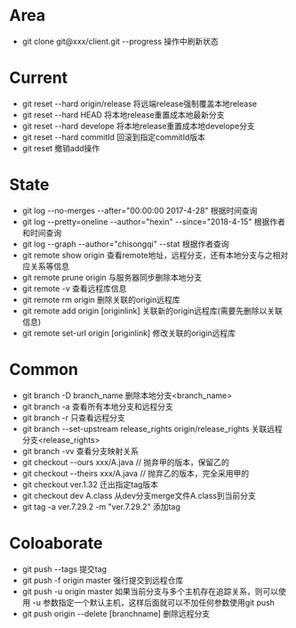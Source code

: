 # Area

- git clone git@xxx/client.git --progress 操作中刷新状态

# Current

- git reset --hard origin/release 将远端release强制覆盖本地release
- git reset --hard HEAD 将本地release重置成本地最新分支
- git reset --hard develope 将本地release重置成本地develope分支
- git reset --hard commitId 回滚到指定commitId版本
- git reset 撤销add操作

# State

- git log --no-merges --after="00:00:00 2017-4-28" 根据时间查询
- git log --pretty=oneline --author="hexin" --since="2018-4-15" 根据作者和时间查询
- git log --graph --author="chisongqi" --stat 根据作者查询
- git remote show origin 查看remote地址，远程分支，还有本地分支与之相对应关系等信息
- git remote prune origin 与服务器同步删除本地分支
- git remote -v 查看远程库信息
- git remote rm origin 删除关联的origin远程库
- git remote add origin [originlink] 关联新的origin远程库(需要先删除以关联信息)
- git remote set-url origin [originlink] 修改关联的origin远程库

# Common

- git branch -D branch_name 删除本地分支<branch_name>
- git branch -a 查看所有本地分支和远程分支
- git branch -r 只查看远程分支
- git branch --set-upstream release_rights origin/release_rights 关联远程分支<release_rights>
- git branch -vv 查看分支映射关系
- git checkout --ours xxx/A.java // 抛弃甲的版本，保留乙的
- git checkout --theirs xxx/A.java // 抛弃乙的版本，完全采用甲的
- git checkout ver.1.32 迁出指定tag版本
- git checkout dev A.class 从dev分支merge文件A.class到当前分支
- git tag -a ver.7.29.2 -m "ver.7.29.2" 添加tag

# Coloaborate

- git push --tags 提交tag
- git push -f origin master 强行提交到远程仓库
- git push -u origin master 如果当前分支与多个主机存在追踪关系，则可以使用 -u 参数指定一个默认主机，这样后面就可以不加任何参数使用git push
- git push origin --delete [branchname] 删除远程分支